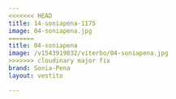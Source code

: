 ```yaml
---
<<<<<<< HEAD
title: 14-soniapena-1175
image: 04-soniapena.jpg
=======
title: 04-soniapena
image: /v1543919832/viterbo/04-soniapena.jpg
>>>>>>> cloudinary major fix
brand: Sonia-Pena
layout: vestito

---
```

